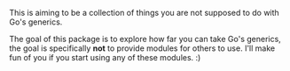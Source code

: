 This is aiming to be a collection of things you are not supposed to do with Go's generics.

The goal of this package is to explore how far you can take Go's generics,
the goal is specifically **not** to provide modules for others to use.
I'll make fun of you if you start using any of these modules. :)
